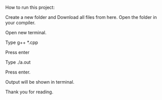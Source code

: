 How to run this project:

Create a new folder and Download all files from here.
Open the folder in your compiler.

Open new terminal.

Type g++ *.cpp

Press enter

Type ./a.out

Press enter.

Output will be shown in terminal.

Thank you for reading. 
